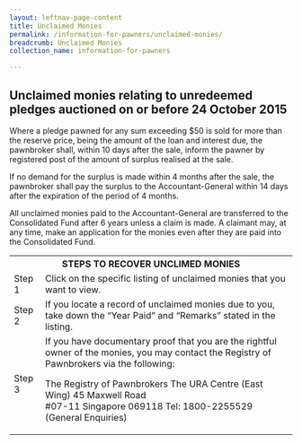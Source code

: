 ```yaml
---
layout: leftnav-page-content
title: Unclaimed Monies
permalink: /information-for-pawners/unclaimed-monies/
breadcrumb: Unclaimed Monies
collection_name: information-for-pawners

---
```


Unclaimed monies relating to unredeemed pledges auctioned on or before 24 October 2015
---
Where a pledge pawned for any sum exceeding $50 is sold for more than the reserve price, being the amount of the loan and interest due, the pawnbroker shall, within 10 days after the sale, inform the pawner by registered post of the amount of surplus realised at the sale.

If no demand for the surplus is made within 4 months after the sale, the pawnbroker shall pay the surplus to the Accountant-General within 14 days after the expiration of the period of 4 months.

All unclaimed monies paid to the Accountant-General are transferred to the Consolidated Fund after 6 years unless a claim is made. A claimant may, at any time, make an application for the monies even after they are paid into the Consolidated Fund.

<table>
  <tr>
    <th colspan="2">STEPS TO RECOVER UNCLIMED MONIES</th>
  </tr>
  <tr>
    <td>Step 1</td>
    <td> Click on the specific listing of unclaimed monies that you want to view. </td>
  </tr>
  <tr>
    <td>Step 2</td>
    <td>If you locate a record of unclaimed monies due to you, take down the “Year Paid” and “Remarks” stated in the listing.</td>
   </tr>
  <tr>
      <td>Step 3</td>
    <td>	
If you have documentary proof that you are the rightful owner of the monies, you may contact the Registry of Pawnbrokers via the following: 

 
The Registry of Pawnbrokers 
The URA Centre (East Wing)
45 Maxwell Road             
#07-11
Singapore 069118
Tel: 1800-2255529 (General Enquiries) </td>

  </tr>
</table>
